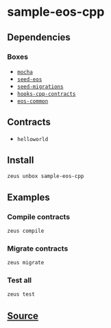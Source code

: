 
sample-eos-cpp 
====================




## Dependencies
### Boxes
* [`mocha`](mocha.md)
* [`seed-eos`](seed-eos.md)
* [`seed-migrations`](seed-migrations.md)
* [`hooks-cpp-contracts`](hooks-cpp-contracts.md)
* [`eos-common`](eos-common.md)


## Contracts
* `helloworld`
## Install
```bash
zeus unbox sample-eos-cpp
```
## Examples
### Compile contracts 
```bash
zeus compile
```
### Migrate contracts 
```bash
zeus migrate
```
### Test all 
```bash
zeus test
```





## [Source](https://github.com/liquidapps-io/zeus-sdk/tree/master/boxes/groups/eos-sdk/sample-eos-cpp)
